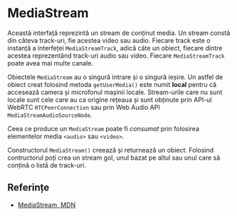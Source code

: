 # MediaStream

Această interfață reprezintă un stream de conținut media. Un stream constă din câteva track-uri, fie acestea video sau audio.
Fiecare track este o instanță a interfeței `MediaStreamTrack`, adică câte un obiect, fiecare dintre acestea reprezentând track-uri audio sau video. Fiecare `MediaStreamTrack` poate avea mai multe canale.

Obiectele `MediaStream` au o singură intrare și o singură ieșire. Un astfel de obiect creat folosind metoda `getUserMedia()` este numit **local** pentru că accesează camera și microfonul mașinii locale. Stream-urile care nu sunt locale sunt cele care au ca origine rețeaua și sunt obținute prin API-ul WebRTC `RTCPeerConnection` sau prin Web Audio API `MediaStreamAudioSourceNode`.

Ceea ce produce un `MediaStream` poate fi *consumat* prin folosirea elementelor media `<audio>` sau `<video>`.

Constructorul `MediaStream()` creează și returnează un obiect. Folosind contructorul poți crea un stream gol, unul bazat pe altul sau unul care să conțină o listă de track-uri.

## Referințe

- [MediaStream, MDN](https://developer.mozilla.org/en-US/docs/Web/API/MediaStream)
